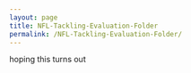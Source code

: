 ```yaml
---
layout: page
title: NFL-Tackling-Evaluation-Folder
permalink: /NFL-Tackling-Evaluation-Folder/
---
```


hoping this turns out
